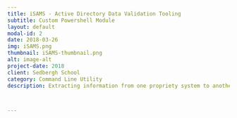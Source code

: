```yaml
---
title: iSAMS - Active Directory Data Validation Tooling
subtitle: Custom Powershell Module
layout: default
modal-id: 2
date: 2018-03-26
img: iSAMS.png
thumbnail: iSAMS-thumbnail.png
alt: image-alt
project-date: 2018
client: Sedbergh School
category: Command Line Utility
description: Extracting information from one propriety system to another can be tedious and error prone.  At Sedbergh I created a set of tools to query our school database (iSAMS MIS) and cross check this against Active Directory using Microsoft's excellent AD tools for PowerShell.  This slashed the time taken to provision new accounts by days while increasing data consistency.



---
```

